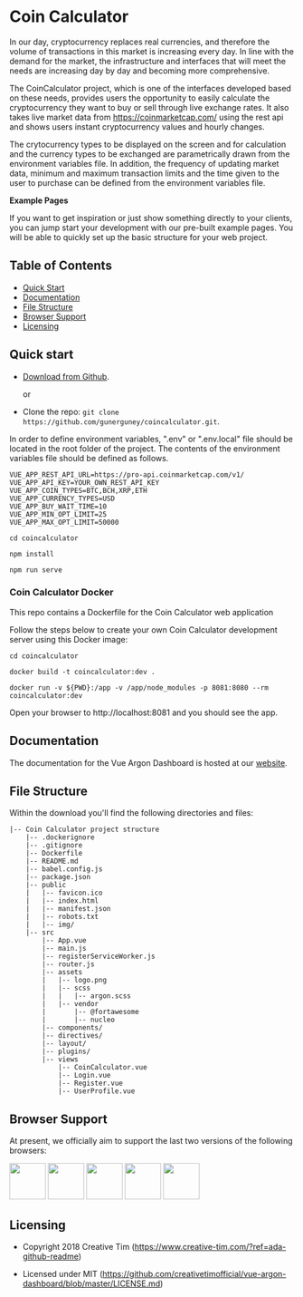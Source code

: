# Coin Calculator

In our day, cryptocurrency replaces real currencies, and therefore the volume of transactions in this market is increasing every day. In line with the demand for the market, the infrastructure and interfaces that will meet the needs are increasing day by day and becoming more comprehensive.

The CoinCalculator project, which is one of the interfaces developed based on these needs, provides users the opportunity to easily calculate the cryptocurrency they want to buy or sell through live exchange rates. It also takes live market data from https://coinmarketcap.com/ using the rest api and shows users instant cryptocurrency values and hourly changes.

The crytocurrency types to be displayed on the screen and for calculation and the currency types to be exchanged are parametrically drawn from the environment variables file. In addition, the frequency of updating market data, minimum and maximum transaction limits and the time given to the user to purchase can be defined from the environment variables file.

**Example Pages**

If you want to get inspiration or just show something directly to your clients, you can jump start your development with our pre-built example pages. You will be able to quickly set up the basic structure for your web project.



## Table of Contents

* [Quick Start](#quick-start)
* [Documentation](#documentation)
* [File Structure](#file-structure)
* [Browser Support](#browser-support)
* [Licensing](#licensing)

## Quick start

- [Download from Github](https://github.com/creativetimofficial/vue-argon-dashboard/archive/master.zip).

    or

- Clone the repo: `git clone https://github.com/gunerguney/coincalculator.git`.

In order to define environment variables, ".env" or ".env.local" file should be located in the root folder of the project. The contents of the environment variables file should be defined as follows.

```
VUE_APP_REST_API_URL=https://pro-api.coinmarketcap.com/v1/
VUE_APP_API_KEY=YOUR_OWN_REST_API_KEY
VUE_APP_COIN_TYPES=BTC,BCH,XRP,ETH
VUE_APP_CURRENCY_TYPES=USD
VUE_APP_BUY_WAIT_TIME=10
VUE_APP_MIN_OPT_LIMIT=25
VUE_APP_MAX_OPT_LIMIT=50000
```


```
cd coincalculator

npm install

npm run serve
```

### Coin Calculator Docker 

This repo contains a Dockerfile for the Coin Calculator web application

Follow the steps below to create your own Coin Calculator development server using this Docker image:

```
cd coincalculator

docker build -t coincalculator:dev .

docker run -v ${PWD}:/app -v /app/node_modules -p 8081:8080 --rm coincalculator:dev
```

Open your browser to http://localhost:8081 and you should see the app.

## Documentation
The documentation for the Vue Argon Dashboard is hosted at our [website](https://demos.creative-tim.com/vue-argon-dashboard/documentation/tutorial?ref=ada-github-readme).


## File Structure
Within the download you'll find the following directories and files:

```
|-- Coin Calculator project structure
    |-- .dockerignore
    |-- .gitignore
    |-- Dockerfile
    |-- README.md
    |-- babel.config.js
    |-- package.json
    |-- public
    |   |-- favicon.ico
    |   |-- index.html
    |   |-- manifest.json
    |   |-- robots.txt
    |   |-- img/
    |-- src
        |-- App.vue
        |-- main.js
        |-- registerServiceWorker.js
        |-- router.js
        |-- assets
        |   |-- logo.png
        |   |-- scss
        |   |   |-- argon.scss
        |   |-- vendor
        |       |-- @fortawesome
        |       |-- nucleo
        |-- components/
        |-- directives/
        |-- layout/
        |-- plugins/
        |-- views
            |-- CoinCalculator.vue
            |-- Login.vue
            |-- Register.vue
            |-- UserProfile.vue
```


## Browser Support

At present, we officially aim to support the last two versions of the following browsers:

<img src="https://github.com/creativetimofficial/public-assets/blob/master/logos/chrome-logo.png?raw=true" width="64" height="64"> <img src="https://raw.githubusercontent.com/creativetimofficial/public-assets/master/logos/firefox-logo.png" width="64" height="64"> <img src="https://raw.githubusercontent.com/creativetimofficial/public-assets/master/logos/edge-logo.png" width="64" height="64"> <img src="https://raw.githubusercontent.com/creativetimofficial/public-assets/master/logos/safari-logo.png" width="64" height="64"> <img src="https://raw.githubusercontent.com/creativetimofficial/public-assets/master/logos/opera-logo.png" width="64" height="64">

## Licensing

- Copyright 2018 Creative Tim (https://www.creative-tim.com/?ref=ada-github-readme)

- Licensed under MIT (https://github.com/creativetimofficial/vue-argon-dashboard/blob/master/LICENSE.md)
